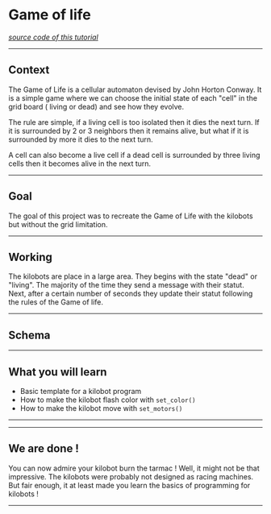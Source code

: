 # Game of life

[*source code of this tutorial*](../resources/sources/Live.c)

---

## Context

The Game of Life is a cellular automaton devised by John Horton Conway. It is a simple game where we can choose the initial state of each "cell" in the grid board ( living or dead) and see how they evolve.

The rule are simple, if a living cell is too isolated  then it dies the next turn. If it is  surrounded by 2 or 3 neighbors then it remains alive, but what if it is surrounded by more it dies to the next turn.

A cell can also become a live cell if a dead cell is surrounded by three living cells then it becomes alive in the next turn.

---

## Goal

The goal of this project was to recreate the Game of Life with the kilobots but without the grid limitation.

---

## Working

The kilobots are place in a large area. They begins with the state "dead" or "living". The majority of the time they send a message with their statut. Next, after a certain number of seconds they update their statut following the rules of the Game of life.

---

## Schema

---

## What you will learn

* Basic template for a kilobot program
* How to make the kilobot flash color with `set_color()`
* How to make the kilobot move with `set_motors()`

---



---

## We are done !

You can now admire your kilobot burn the tarmac ! Well, it might not be that impressive. The kilobots were probably not designed as racing machines. But fair enough, it at least made you learn the basics of programming for kilobots !

---
